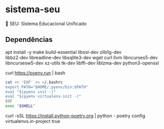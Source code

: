 # sistema-seu
📖 SEU: Sistema Educacional Unificado

## Dependências

apt install -y make build-essential libssl-dev zlib1g-dev \
libbz2-dev libreadline-dev libsqlite3-dev wget curl llvm libncurses5-dev \
libncursesw5-dev xz-utils tk-dev libffi-dev liblzma-dev python3-openssl

curl https://pyenv.run | bash

```bash
cat << 'EOF' >> ~/.bashrc
export PATH="$HOME/.pyenv/bin:$PATH"
eval "$(pyenv init -)"
eval "$(pyenv virtualenv-init -)"
EOF
exec "$SHELL"
```

curl -sSL https://install.python-poetry.org | python -
poetry config virtualenvs.in-project true
